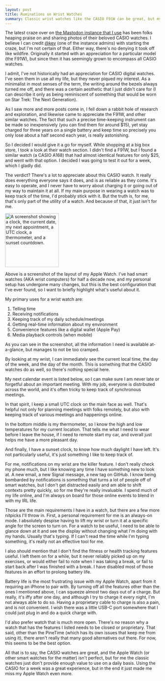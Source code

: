 ```yaml
---
layout: post
title: Ruminations on Wrist Watches
summary: Classic wrist watches like the CASIO F91W can be great, but my needs go beyond keeping track of time.
---
```


The latest craze over on [the Mastodon instance that I use](https://fosstodon.org) has been folks heaping praise on and sharing photos of their beloved CASIO watches. I believe I can credit [@kev](https://fosstodon.org/web/@kev) (one of the instance admins) with starting the craze, but I'm not certain of that. Either way, there's no denying it took off like wildfire. Originally it started with an appreciation for a particular model (the F91W), but since then it has seemingly grown to encompass all CASIO watches.

I admit, I've not historically had an appreciation for CASIO digital watches. I've seen them in use all my life, but they never piqued my interest. As a minimalist in most senses of the term, the writing around the bezels always turned me off, and there was a certain aesthetic that I just didn't care for (I can describe it only as being reminiscent of something that would be worn on Star Trek: The Next Generation).

As I saw more and more posts come in, I fell down a rabbit hole of research and exploration, and likewise came to appreciate the F91W, and other similar watches. The fact that such a precise time-keeping instrument can be made so inexpensively (you can find them for around $15), yet stay charged for three years on a single battery and keep time so precisely you only lose about a half second each year, is really astonishing. 

So I decided I would give it a go for myself. While shopping at a big box store, I took a look at their watch section. I didn't find a F91W, but I found a similar watch (a CASIO A168) that had almost identical features for only $25, and went with that option. I decided I was going to test it out for a week, which I gladly did.

The verdict? There's a lot to appreciate about this CASIO watch. It really does everything everyone says it does, and is as reliable as they come. It's easy to operate, and I never have to worry about charging it or going out of my way to maintain it at all. If my main purpose in wearing a watch was to keep track of the time, I'd probably stick with it. But the truth is, for me, that's only part of the utility of a watch. And because of that, it just isn't for me.

<img src="https://nathandyer.me/img/watch.png" style="width: 175px;" alt="A screenshot showing a clock, the current date, my next appointment, a UTC clock, a thermometer, and a sunset countdown.">

Above is a screenshot of the layout of my Apple Watch. I've had smart watches (AKA wrist computers) for half a decade now, and my personal setup has undergone many changes, but this is the best configuration that I've ever found, so I want to briefly highlight what's useful about it.

My primary uses for a wrist watch are:
1. Telling time
2. Receiving notifications
3. Keeping track of my daily schedule/meetings
4. Getting real-time information about my environment
5. Convenience features like a digital wallet (Apple Pay)
6. Media playback controls (when mobile)

As you can see in the screenshot, all the information I need is available at-a-glance, but manages to not be too cramped. 

By looking at my wrist, I can immediately see the current local time, the day of the week, and the day of the month. This is something that the CASIO watches do as well, so there's nothing special here.

My next calendar event is listed below, so I can make sure I am never late or forgetful about an important meeting. With my job, everyone is distributed across the world, and it's often tricky to keep track of synchronous meetings.

In that spirit, I keep a small UTC clock on the main face as well. That's helpful not only for planning meetings with folks remotely, but also with keeping track of various meetings and happenings online.

In the bottom middle is my thermometer, so I know the high and low temperatures for my current location. That tells me what I need to wear before I leave the house, if I need to remote start my car, and overall just helps me have a more pleasant day.

And finally, I have a sunset clock, to know how much daylight I have left. It's not particularly useful, it's just something I like to keep track of.

For me, notifications on my wrist are the killer feature. I don't really check my phone much, but I like knowing any time I have something new to look at. A new email, a new Signal message, a new tag on GitHub. I know being bombarded by notifications is something that turns a lot of people off of smart watches, but I don't get distracted easily and am able to shift contexts pretty quickly, so for me they're really invaluable. I spend much of my life online, and I'm always on board for those online events to blend in with my IRL life.

Those are the main requirements I have in a watch, but there are a few more nitpicks I'll throw in. First, a personal requirement for me is an always-on mode. I absolutely despise having to lift my wrist or turn it at a specific angle for the screen to turn on. For a watch to be useful, I need to be able to glance down at it and see the display without changing what I'm doing with my hands. Usually that's typing. If I can't read the time while I'm typing something, it's really not an effective tool for me.

I also should mention that I don't find the fitness or health tracking features useful. I left them on for a while, but it never reliably picked up on my exercises, or would either fail to note when I was taking a break, or fail to start back after I was finished with a break. I have disabled most of those features in an effort to prolong battery life.

Battery life is the most frustrating issue with my Apple Watch, apart from it requiring an iPhone to pair with. By turning off all the features other than the ones I mentioned above, I can squeeze almost two days out of a charge. But really, it's iffy after one day, and although I try to charge it every night, I'm not always able to do so. Having a proprietary cable to charge is also a pain, and is not convenient. I wish there was a little USB-C port somewhere that I could just plug in and do a quick charge with.

I'd also prefer watch that is much more open. There's no reason why a watch that has the features I listed needs to be closed or proprietary. That said, other than the PineTime (which has its own issues that keep me from using it), there aren't really that many good alternatives out there. For now, this seems to be the best option.

All that is to say, the CASIO watches are great, and the Apple Watch (or other smart watches for the matter) isn't perfect, but for me the classic watches just don't provide enough value to use on a daily basis. Using the CASIO for a week was a great experience, but in the end it just made me miss my Apple Watch even more.




